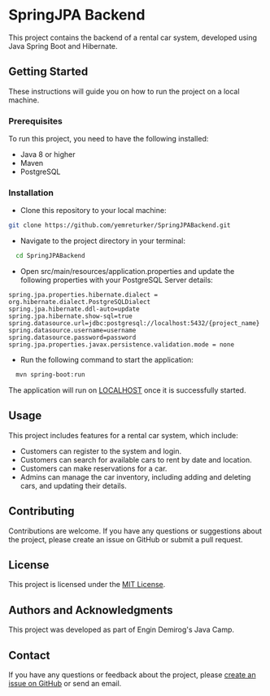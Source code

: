 
# SpringJPA Backend

This project contains the backend of a rental car system, developed using Java Spring Boot and Hibernate.

## Getting Started
These instructions will guide you on how to run the project on a local machine.

### Prerequisites
To run this project, you need to have the following installed:
- Java 8 or higher
- Maven
- PostgreSQL

 ### Installation
 * Clone this repository to your local machine:
```bash
git clone https://github.com/yemreturker/SpringJPABackend.git
```
* Navigate to the project directory in your terminal:
```bash
  cd SpringJPABackend
```
* Open src/main/resources/application.properties and update the following properties with your PostgreSQL Server details:
```properties
spring.jpa.properties.hibernate.dialect = org.hibernate.dialect.PostgreSQLDialect
spring.jpa.hibernate.ddl-auto=update
spring.jpa.hibernate.show-sql=true
spring.datasource.url=jdbc:postgresql://localhost:5432/{project_name}
spring.datasource.username=username
spring.datasource.password=password
spring.jpa.properties.javax.persistence.validation.mode = none
```
* Run the following command to start the application:
```bash
  mvn spring-boot:run
```
The application will run on [LOCALHOST](http://localhost:8080) once it is successfully started.
## Usage
This project includes features for a rental car system, which include:
* Customers can register to the system and login.
* Customers can search for available cars to rent by date and location.
* Customers can make reservations for a car.
* Admins can manage the car inventory, including adding and deleting cars, and updating their details.
## Contributing
Contributions are welcome. If you have any questions or suggestions about the project, please create an issue on GitHub or submit a pull request.
## License
This project is licensed under the [MIT License](https://choosealicense.com/licenses/mit/).
## Authors and Acknowledgments
This project was developed as part of Engin Demirog's Java Camp.
## Contact
If you have any questions or feedback about the project, please [create an issue on GitHub](https://github.com/yemreturker/SpringJPABackend/issues) or send an email.

